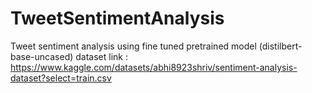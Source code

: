# TweetSentimentAnalysis
Tweet sentiment analysis using fine tuned pretrained model (distilbert-base-uncased)
dataset link : https://www.kaggle.com/datasets/abhi8923shriv/sentiment-analysis-dataset?select=train.csv

